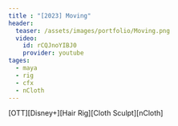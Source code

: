 ```yaml
---
title : "[2023] Moving"
header:
  teaser: /assets/images/portfolio/Moving.png
  video:
    id: rCQJnoYIBJ0
    provider: youtube
tages:
  - maya
  - rig
  - cfx
  - nCloth
---
```


[OTT][Disney+][Hair Rig][Cloth Sculpt][nCloth]
